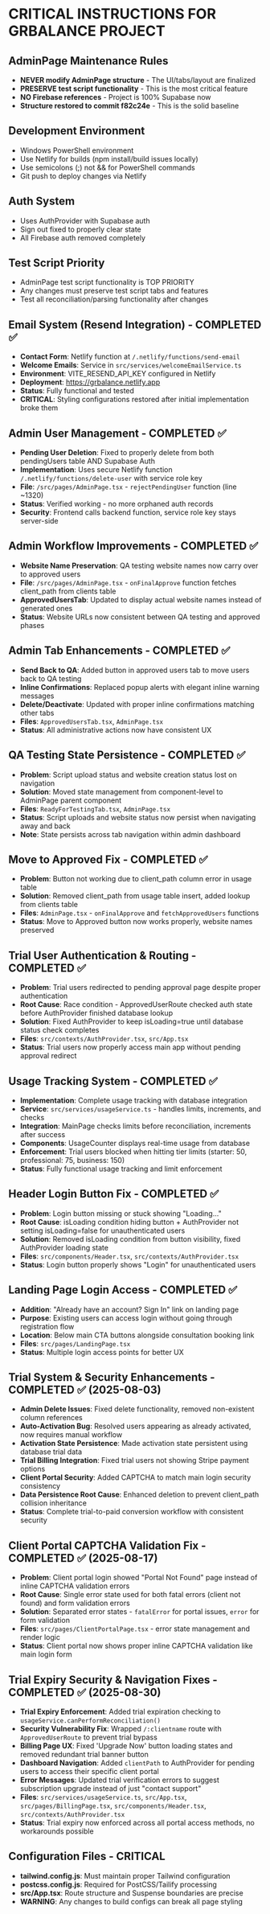 # CRITICAL INSTRUCTIONS FOR GRBALANCE PROJECT

## AdminPage Maintenance Rules
- **NEVER modify AdminPage structure** - The UI/tabs/layout are finalized
- **PRESERVE test script functionality** - This is the most critical feature
- **NO Firebase references** - Project is 100% Supabase now
- **Structure restored to commit f82c24e** - This is the solid baseline

## Development Environment
- Windows PowerShell environment
- Use Netlify for builds (npm install/build issues locally)
- Use semicolons (;) not && for PowerShell commands
- Git push to deploy changes via Netlify

## Auth System
- Uses AuthProvider with Supabase auth
- Sign out fixed to properly clear state
- All Firebase auth removed completely

## Test Script Priority
- AdminPage test script functionality is TOP PRIORITY
- Any changes must preserve test script tabs and features
- Test all reconciliation/parsing functionality after changes

## Email System (Resend Integration) - COMPLETED ✅
- **Contact Form**: Netlify function at `/.netlify/functions/send-email`
- **Welcome Emails**: Service in `src/services/welcomeEmailService.ts`
- **Environment**: VITE_RESEND_API_KEY configured in Netlify
- **Deployment**: https://grbalance.netlify.app
- **Status**: Fully functional and tested
- **CRITICAL**: Styling configurations restored after initial implementation broke them

## Admin User Management - COMPLETED ✅
- **Pending User Deletion**: Fixed to properly delete from both pendingUsers table AND Supabase Auth
- **Implementation**: Uses secure Netlify function `/.netlify/functions/delete-user` with service role key
- **File**: `/src/pages/AdminPage.tsx` - `rejectPendingUser` function (line ~1320)
- **Status**: Verified working - no more orphaned auth records
- **Security**: Frontend calls backend function, service role key stays server-side

## Admin Workflow Improvements - COMPLETED ✅
- **Website Name Preservation**: QA testing website names now carry over to approved users
- **File**: `/src/pages/AdminPage.tsx` - `onFinalApprove` function fetches client_path from clients table
- **ApprovedUsersTab**: Updated to display actual website names instead of generated ones
- **Status**: Website URLs now consistent between QA testing and approved phases

## Admin Tab Enhancements - COMPLETED ✅
- **Send Back to QA**: Added button in approved users tab to move users back to QA testing
- **Inline Confirmations**: Replaced popup alerts with elegant inline warning messages
- **Delete/Deactivate**: Updated with proper inline confirmations matching other tabs
- **Files**: `ApprovedUsersTab.tsx`, `AdminPage.tsx`
- **Status**: All administrative actions now have consistent UX

## QA Testing State Persistence - COMPLETED ✅
- **Problem**: Script upload status and website creation status lost on navigation
- **Solution**: Moved state management from component-level to AdminPage parent component
- **Files**: `ReadyForTestingTab.tsx`, `AdminPage.tsx`
- **Status**: Script uploads and website status now persist when navigating away and back
- **Note**: State persists across tab navigation within admin dashboard

## Move to Approved Fix - COMPLETED ✅
- **Problem**: Button not working due to client_path column error in usage table
- **Solution**: Removed client_path from usage table insert, added lookup from clients table
- **Files**: `AdminPage.tsx` - `onFinalApprove` and `fetchApprovedUsers` functions
- **Status**: Move to Approved button now works properly, website names preserved

## Trial User Authentication & Routing - COMPLETED ✅
- **Problem**: Trial users redirected to pending approval page despite proper authentication
- **Root Cause**: Race condition - ApprovedUserRoute checked auth state before AuthProvider finished database lookup
- **Solution**: Fixed AuthProvider to keep isLoading=true until database status check completes
- **Files**: `src/contexts/AuthProvider.tsx`, `src/App.tsx`
- **Status**: Trial users now properly access main app without pending approval redirect

## Usage Tracking System - COMPLETED ✅
- **Implementation**: Complete usage tracking with database integration
- **Service**: `src/services/usageService.ts` - handles limits, increments, and checks
- **Integration**: MainPage checks limits before reconciliation, increments after success
- **Components**: UsageCounter displays real-time usage from database
- **Enforcement**: Trial users blocked when hitting tier limits (starter: 50, professional: 75, business: 150)
- **Status**: Fully functional usage tracking and limit enforcement

## Header Login Button Fix - COMPLETED ✅  
- **Problem**: Login button missing or stuck showing "Loading..." 
- **Root Cause**: isLoading condition hiding button + AuthProvider not setting isLoading=false for unauthenticated users
- **Solution**: Removed isLoading condition from button visibility, fixed AuthProvider loading state
- **Files**: `src/components/Header.tsx`, `src/contexts/AuthProvider.tsx`
- **Status**: Login button properly shows "Login" for unauthenticated users

## Landing Page Login Access - COMPLETED ✅
- **Addition**: "Already have an account? Sign In" link on landing page
- **Purpose**: Existing users can access login without going through registration flow
- **Location**: Below main CTA buttons alongside consultation booking link
- **Files**: `src/pages/LandingPage.tsx`
- **Status**: Multiple login access points for better UX

## Trial System & Security Enhancements - COMPLETED ✅ (2025-08-03)
- **Admin Delete Issues**: Fixed delete functionality, removed non-existent column references
- **Auto-Activation Bug**: Resolved users appearing as already activated, now requires manual workflow
- **Activation State Persistence**: Made activation state persistent using database trial data
- **Trial Billing Integration**: Fixed trial users not showing Stripe payment options
- **Client Portal Security**: Added CAPTCHA to match main login security consistency
- **Data Persistence Root Cause**: Enhanced deletion to prevent client_path collision inheritance
- **Status**: Complete trial-to-paid conversion workflow with consistent security

## Client Portal CAPTCHA Validation Fix - COMPLETED ✅ (2025-08-17)
- **Problem**: Client portal login showed "Portal Not Found" page instead of inline CAPTCHA validation errors
- **Root Cause**: Single error state used for both fatal errors (client not found) and form validation errors
- **Solution**: Separated error states - `fatalError` for portal issues, `error` for form validation
- **Files**: `src/pages/ClientPortalPage.tsx` - error state management and render logic
- **Status**: Client portal now shows proper inline CAPTCHA validation like main login form

## Trial Expiry Security & Navigation Fixes - COMPLETED ✅ (2025-08-30)
- **Trial Expiry Enforcement**: Added trial expiration checking to `usageService.canPerformReconciliation()`
- **Security Vulnerability Fix**: Wrapped `/:clientname` route with `ApprovedUserRoute` to prevent trial bypass
- **Billing Page UX**: Fixed 'Upgrade Now' button loading states and removed redundant trial banner button
- **Dashboard Navigation**: Added `clientPath` to AuthProvider for pending users to access their specific client portal
- **Error Messages**: Updated trial verification errors to suggest subscription upgrade instead of just "contact support"
- **Files**: `src/services/usageService.ts`, `src/App.tsx`, `src/pages/BillingPage.tsx`, `src/components/Header.tsx`, `src/contexts/AuthProvider.tsx`
- **Status**: Trial expiry now enforced across all portal access methods, no workarounds possible

## Configuration Files - CRITICAL
- **tailwind.config.js**: Must maintain proper Tailwind configuration
- **postcss.config.js**: Required for PostCSS/Tailify processing
- **src/App.tsx**: Route structure and Suspense boundaries are precise
- **WARNING**: Any changes to build configs can break all page styling